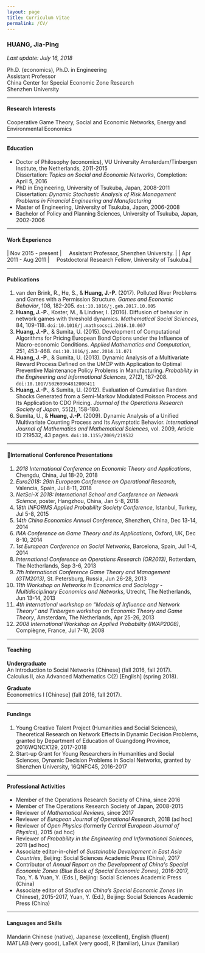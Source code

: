 ```yaml
---
layout: page
title: Curriculum Vitae
permalink: /CV/
---
```


### HUANG, Jia-Ping

*Last update: July 16, 2018*   

Ph.D. (economics), Ph.D. in Engineering  
Assistant Professor  
China Center for Special Economic Zone Research  
Shenzhen University


---
#### Research Interests

Cooperative Game Theory, Social and Economic Networks, Energy and Environmental Economics

---
#### Education

* Doctor of Philosophy (economics), VU University Amsterdam/Tinbergen Institute, the Netherlands, 2011-2015  
  Dissertation: *Topics on Social and Economic Networks*, Completion: April 5, 2016
* PhD in Engineering, University of Tsukuba, Japan, 2008-2011  
  Dissertation: *Dynamic Stochastic Analysis of Risk Management Problems in Financial Engineering and Manufacturing*
* Master of Engineering, University of Tsukuba, Japan, 2006-2008
* Bachelor of Policy and Planning Sciences, University of Tsukuba, Japan, 2002-2006


---
#### Work Experience

| Nov 2015 - present  | &nbsp; &nbsp; Assistant Professor, Shenzhen University. |
| Apr 2011 - Aug 2011 | &nbsp; &nbsp; Postdoctoral Research Fellow, University of Tsukuba.|  


---
#### Publications

1. van den Brink, R., He, S., & **Huang, J.-P.** (2017). Polluted River Problems and Games with a Permission Structure. *Games and Economic Behavior*, 108, 182-205. `doi:10.1016/j.geb.2017.10.005`
2. **Huang, J.-P.**, Koster, M., & Lindner, I. (2016). Diffusion of behavior in network games with threshold dynamics. *Mathematical Social Sciences*, 84, 109-118. `doi:10.1016/j.mathsocsci.2016.10.007`
3. **Huang, J.-P.**, & Sumita, U. (2015). Development of Computational Algorithms for Pricing European Bond Options under the Influence of Macro-economic Conditions. *Applied Mathematics and Computation*, 251, 453-468. `doi:10.1016/j.amc.2014.11.071`
4. **Huang, J.-P.**, & Sumita, U. (2013). Dynamic Analysis of a Multivariate Reward Process Defined on the UMCP with Application to Optimal Preventive Maintenance Policy Problems in Manufacturing. *Probability in the Engineering and Informational Sciences*, 27(2), 187-208. `doi:10.1017/S0269964812000411`
5. **Huang, J.-P.**, & Sumita, U. (2012). Evaluation of Cumulative Random Shocks Generated from a Semi-Markov Modulated Poisson Process and Its Application to CDO Pricing. *Journal of the Operations Research Society of Japan*, 55(2), 158-180.
6. Sumita, U., & **Huang, J.-P.** (2009). Dynamic Analysis of a Unified Multivariate Counting Process and Its Asymptotic Behavior. *International Journal of Mathematics and Mathematical Sciences*, vol. 2009, Article ID 219532, 43 pages. `doi:10.1155/2009/219532`

---
#### International Conference Presentations

1. *2018 International Conference on Economic Theory and Applications*, Chengdu, China, Jul 18-20, 2018
2. *Euro2018: 29th European Conference on Operational Research*, Valencia, Spain, Jul 8-11, 2018
3. *NetSci-X 2018: International School and Conference on Network Science*, poster, Hangzhou, China, Jan 5-8, 2018
4. *18th INFORMS Applied Probability Society Conference*, Istanbul, Turkey, Jul 5-8, 2015
5. *14th China Economics Annual Conference*, Shenzhen, China, Dec 13-14, 2014
6. *IMA Conference on Game Theory and its Applications*, Oxford, UK, Dec 8-10, 2014
7. *1st European Conference on Social Networks*, Barcelona, Spain, Jul 1-4, 2014
8. *International Conference on Operations Research (OR2013)*, Rotterdam, The Netherlands, Sep 3-6, 2013
9. *7th International Conference Game Theory and Management (GTM2013)*, St. Petersburg, Russia, Jun 26-28, 2013
10. *11th Workshop on Networks in Economics and Sociology - Multidisciplinary Economics and Networks*, Utrecht, The Netherlands, Jun 13-14, 2013
11. *4th international workshop on “Models of Influence and Network Theory” and Tinbergen workshop on Economic Theory and Game Theory*, Amsterdam, The Netherlands, Apr 25-26, 2013
12. *2008 International Workshop on Applied Probability (IWAP2008)*, Compiègne, France, Jul 7-10, 2008

---
#### Teaching

**Undergraduate**  
An Introduction to Social Networks [Chinese] (fall 2016, fall 2017).    
Calculus II, aka Advanced Mathematics C(2) [English] (spring 2018).

**Graduate**  
Econometrics I [Chinese] (fall 2016, fall 2017).

---
#### Fundings

1. Young Creative Talent Project (Humanities and Social Sciences), Theoretical Research on Network Effects in Dynamic Decision Problems, granted by Department of Education of Guangdong Province, 2016WQNCX129, 2017-2018
2. Start-up Grant for Young Researchers in Humanities and Social Sciences, Dynamic Decision Problems in Social Networks, granted by Shenzhen University, 16QNFC45, 2016-2017

---
#### Professional Activities

* Member of the Operations Research Society of China, since 2016
* Member of The Operations Research Society of Japan, 2008-2015
* Reviewer of *Mathematical Reviews*, since 2017
* Reviewer of *European Journal of Operational Research*, 2018 (ad hoc)
* Reviewer of *Open Physics* (formerly *Central European Journal of Physics*), 2015 (ad hoc)
* Reviewer of *Probability in the Engineering and Informational Sciences*, 2011 (ad hoc)
* Associate editor-in-chief of *Sustainable Development in East Asia Countries*, Beijing: Social Sciences Academic Press (China), 2017
* Contributor of *Annual Report on the Development of China's Special Economic Zones (Blue Book of Special Economic Zones)*, 2016-2017, Tao, Y. & Yuan, Y. (Eds.), Beijing: Social Sciences Academic Press (China)
* Associate editor of *Studies on China’s Special Economic Zones* (in Chinese), 2015-2017, Yuan, Y. (Ed.), Beijing: Social Sciences Academic Press (China)


---
#### Languages and Skills

Mandarin Chinese (native), Japanese (excellent), English (fluent)  
MATLAB (very good), LaTeX (very good), R (familiar), Linux (familiar)
